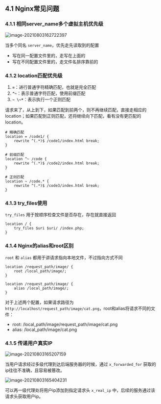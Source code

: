 ## 4.1 Nginx常见问题

### 4.1.1 相同server_name多个虚拟主机优先级

![image-20210803162722397](https://z3.ax1x.com/2021/08/03/fiGXo8.png)

当多个同名 `server_name`，优先走先读取到的配置

- 写在同一配置文件里的，走写在上面的
- 写在不同配置文件里的，走文件名排序靠前的

### 4.1.2 location匹配优先级

1. **`=`**：进行普通字符精确匹配，也就是完全匹配
2. **`^~`**：表示普通字符匹配，使用前缀匹配
3. **`~ \~*`**：表示执行一个正则匹配

请求来了，从上到下，如果匹配到前两个，则不再继续匹配，直接走相应的location；如果匹配到正则匹配，还将继续向下匹配，看有没有更匹配的location。

```nginx
# 精确匹配
location = /code1/ {
    rewrite ^(.*)$ /code1/index.html break;
}

# 前缀匹配
location ^~ /code {
    rewrite ^(.*)$ /code2/index.html break;
}

# 正则匹配
location ~ /code.* {
    rewrite ^(.*)$ /code3/index.html break;
}
```

### 4.1.3 try_files使用

`try_files` 用于按顺序检查文件是否存在，存在就直接返回

```nginx
location / {
    try_files $uri $uri/ /index.php;
}
```

### 4.1.4 Nginx的alias和root区别

`root` 和 `alias` 都用于讲请求指向本地文件，不过指向方式不同

```nginx
location /request_path/image/ {
    root /local_path/image/;
}
```

```nginx
location /request_path/image/ {
    alias /local_path/image/;
}
```

对于上述两个配置，如果请求路径为 `http://localhost/request_path/image/cat.png`，root和alias将请求不同的文件：

- root: /local_path/image/request_path/image/cat.png
- alias: /local_path/image/cat.png

### 4.1.5 传递用户真实IP

![image-20210803165207159](https://z3.ax1x.com/2021/08/03/fiaMaq.png)

当用户请求经过多级代理到达后端服务器的时候，通过 `x_forwarded_for` 获取的ip往往不准确，且容易被篡改。

![image-20210803165404231](https://z3.ax1x.com/2021/08/03/fiaIW8.png)

可以再一级代理处将用户ip添加到指定请求头 `x_real_ip` 中，后续的服务通过该请求头获取用户ip。

